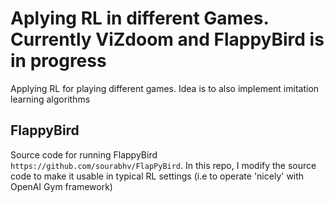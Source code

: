 # Aplying RL in different Games. Currently ViZdoom and FlappyBird is in progress
Applying RL for playing different games. Idea is to also implement imitation learning algorithms


## FlappyBird 
Source code for running FlappyBird `https://github.com/sourabhv/FlapPyBird`. In this repo, I modify the source code to make it usable in typical RL settings (i.e to operate 'nicely' with OpenAI Gym framework)
